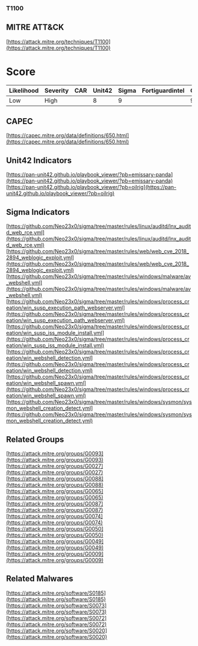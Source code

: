 
### T1100
## MITRE ATT&CK
[https://attack.mitre.org/techniques/T1100](https://attack.mitre.org/techniques/T1100)

# Score

| Likelihood | Severity | CAR | Unit42 | Sigma | Fortiguardintel | Groups | Malwares | Tools |
| ---------- | -------- | --- | ------ | ----- | --------------- | ---  | --- | --- |
| Low | High |   | 8 | 9 |   | 9 | 4 |   |



## CAPEC

[https://capec.mitre.org/data/definitions/650.html](https://capec.mitre.org/data/definitions/650.html)
[]()


## Unit42 Indicators

[https://pan-unit42.github.io/playbook_viewer/?pb=emissary-panda](https://pan-unit42.github.io/playbook_viewer/?pb=emissary-panda)
[https://pan-unit42.github.io/playbook_viewer/?pb=oilrig](https://pan-unit42.github.io/playbook_viewer/?pb=oilrig)
[]()


## Sigma Indicators

[https://github.com/Neo23x0/sigma/tree/master/rules/linux/auditd/lnx_auditd_web_rce.yml](https://github.com/Neo23x0/sigma/tree/master/rules/linux/auditd/lnx_auditd_web_rce.yml)
[https://github.com/Neo23x0/sigma/tree/master/rules/web/web_cve_2018_2894_weblogic_exploit.yml](https://github.com/Neo23x0/sigma/tree/master/rules/web/web_cve_2018_2894_weblogic_exploit.yml)
[https://github.com/Neo23x0/sigma/tree/master/rules/windows/malware/av_webshell.yml](https://github.com/Neo23x0/sigma/tree/master/rules/windows/malware/av_webshell.yml)
[https://github.com/Neo23x0/sigma/tree/master/rules/windows/process_creation/win_susp_execution_path_webserver.yml](https://github.com/Neo23x0/sigma/tree/master/rules/windows/process_creation/win_susp_execution_path_webserver.yml)
[https://github.com/Neo23x0/sigma/tree/master/rules/windows/process_creation/win_susp_iss_module_install.yml](https://github.com/Neo23x0/sigma/tree/master/rules/windows/process_creation/win_susp_iss_module_install.yml)
[https://github.com/Neo23x0/sigma/tree/master/rules/windows/process_creation/win_webshell_detection.yml](https://github.com/Neo23x0/sigma/tree/master/rules/windows/process_creation/win_webshell_detection.yml)
[https://github.com/Neo23x0/sigma/tree/master/rules/windows/process_creation/win_webshell_spawn.yml](https://github.com/Neo23x0/sigma/tree/master/rules/windows/process_creation/win_webshell_spawn.yml)
[https://github.com/Neo23x0/sigma/tree/master/rules/windows/sysmon/sysmon_webshell_creation_detect.yml](https://github.com/Neo23x0/sigma/tree/master/rules/windows/sysmon/sysmon_webshell_creation_detect.yml)
[]()


## Related Groups

[https://attack.mitre.org/groups/G0093](https://attack.mitre.org/groups/G0093)
[https://attack.mitre.org/groups/G0027](https://attack.mitre.org/groups/G0027)
[https://attack.mitre.org/groups/G0088](https://attack.mitre.org/groups/G0088)
[https://attack.mitre.org/groups/G0065](https://attack.mitre.org/groups/G0065)
[https://attack.mitre.org/groups/G0087](https://attack.mitre.org/groups/G0087)
[https://attack.mitre.org/groups/G0074](https://attack.mitre.org/groups/G0074)
[https://attack.mitre.org/groups/G0050](https://attack.mitre.org/groups/G0050)
[https://attack.mitre.org/groups/G0049](https://attack.mitre.org/groups/G0049)
[https://attack.mitre.org/groups/G0009](https://attack.mitre.org/groups/G0009)
[]()


## Related Malwares

[https://attack.mitre.org/software/S0185](https://attack.mitre.org/software/S0185)
[https://attack.mitre.org/software/S0073](https://attack.mitre.org/software/S0073)
[https://attack.mitre.org/software/S0072](https://attack.mitre.org/software/S0072)
[https://attack.mitre.org/software/S0020](https://attack.mitre.org/software/S0020)
[]()
